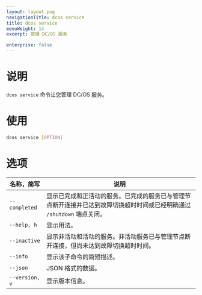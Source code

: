 ```yaml
---
layout: layout.pug
navigationTitle: dcos service
title: dcos service
menuWeight: 14
excerpt: 管理 DC/OS 服务

enterprise: false
---
```



# 说明
`dcos service` 命令让您管理 DC/OS 服务。

# 使用

```bash
dcos service [OPTION]
```

# 选项

| 名称，简写 | 说明 |
|---------|-------------|
| `--completed` | 显示已完成和正活动的服务。已完成的服务已与管理节点断开连接并已达到故障切换超时时间或已经明确通过 `/shutdown` 端点关闭。|
| `--help, h` | 显示用法。 |
| `--inactive` | 显示非活动和活动的服务。非活动服务已与管理节点断开连接，但尚未达到故障切换超时时间。|
| `--info` | 显示该子命令的简短描述。|
| `--json` | JSON 格式的数据。|
| `--version, v` | 显示版本信息。|

